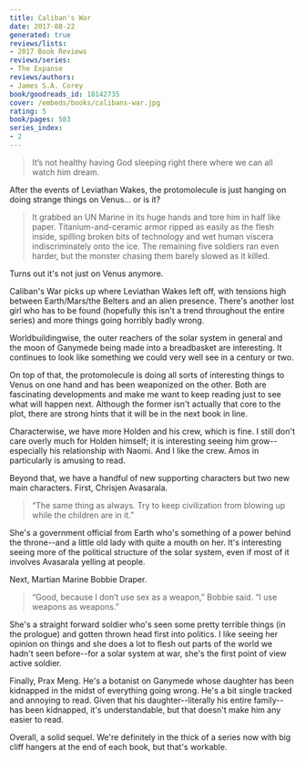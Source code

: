 ```yaml
---
title: Caliban's War
date: 2017-08-22
generated: true
reviews/lists:
- 2017 Book Reviews
reviews/series:
- The Expanse
reviews/authors:
- James S.A. Corey
book/goodreads_id: 18142735
cover: /embeds/books/calibans-war.jpg
rating: 5
book/pages: 583
series_index:
- 2
---
```

> It’s not healthy having God sleeping right there where we can all watch him dream.

After the events of Leviathan Wakes, the protomolecule is just hanging on doing strange things on Venus... or is it?  

<!--more-->

> It grabbed an UN Marine in its huge hands and tore him in half like paper. Titanium-and-ceramic armor ripped as easily as the flesh inside, spilling broken bits of technology and wet human viscera indiscriminately onto the ice. The remaining five soldiers ran even harder, but the monster chasing them barely slowed as it killed.

Turns out it's not just on Venus anymore.  

Caliban's War picks up where Leviathan Wakes left off, with tensions high between Earth/Mars/the Belters and an alien presence. There's another lost girl who has to be found (hopefully this isn't a trend throughout the entire series) and more things going horribly badly wrong.  

Worldbuildingwise, the outer reachers of the solar system in general and the moon of Ganymede being made into a breadbasket are interesting. It continues to look like something we could very well see in a century or two.  

On top of that, the protomolecule is doing all sorts of interesting things to Venus on one hand and has been weaponized on the other. Both are fascinating developments and make me want to keep reading just to see what will happen next. Although the former isn't actually that core to the plot, there are strong hints that it will be in the next book in line.  

Characterwise, we have more Holden and his crew, which is fine. I still don't care overly much for Holden himself; it is interesting seeing him grow-- especially his relationship with Naomi. And I like the crew. Amos in particularly is amusing to read.  

Beyond that, we have a handful of new supporting characters but two new main characters. First, Chrisjen Avasarala.  

> “The same thing as always. Try to keep civilization from blowing up while the children are in it.”

She's a government official from Earth who's something of a power behind the throne--and a little old lady with quite a mouth on her. It's interesting seeing more of the political structure of the solar system, even if most of it involves Avasarala yelling at people.  

Next, Martian Marine Bobbie Draper.  

> “Good, because I don’t use sex as a weapon,” Bobbie said. “I use weapons as weapons.”

She's a straight forward soldier who's seen some pretty terrible things (in the prologue) and gotten thrown head first into politics. I like seeing her opinion on things and she does a lot to flesh out parts of the world we hadn't seen before--for a solar system at war, she's the first point of view active soldier.  

Finally, Prax Meng. He's a botanist on Ganymede whose daughter has been kidnapped in the midst of everything going wrong. He's a bit single tracked and annoying to read. Given that his daughter--literally his entire family-- has been kidnapped, it's understandable, but that doesn't make him any easier to read.  

Overall, a solid sequel. We're definitely in the thick of a series now with big cliff hangers at the end of each book, but that's workable.